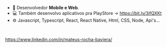 - 👋 Desenvolvedor <b>Mobile e Web</b>.
- 💻 Também desenvolvo aplicativos pra PlayStore -> https://bit.ly/3ifQXKt
- ⚙️ Javascript, Typescript, React, React Native, Html, CSS, Node, Api's...

<br/>

https://www.linkedin.com/in/mateus-rocha-baviera/


<!---
mbaviera/mbaviera is a ✨ special ✨ repository because its `README.md` (this file) appears on your GitHub profile.
You can click the Preview link to take a look at your changes.
--->

